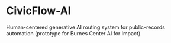 # CivicFlow-AI
Human-centered generative AI routing system for public-records automation (prototype for Burnes Center AI for Impact)
